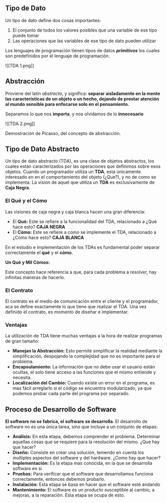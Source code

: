 ## Tipo de Dato

Un tipo de dato define dos cosas importantes:

1. El conjunto de todos los valores posibles que una variable de ese tipo puede tomar
2. Las operaciones que las variables de ese tipo de dato pueden utilizar

Los lenguajes de programación tienen tipos de datos ***primitivos*** los cuales son predefinidos por el lenguaje de programación.

![[TDA 1.png]]

## Abstracción

Proviene del latín *abstracto*, y significa: **separar aisladamente en la mente las características de un objeto o un hecho, dejando de prestar atención al mundo sensible para enfocarse solo en el pensamiento.**

Separamos lo que nos **importa**, y nos olvidamos de lo **innecesario**

![[TDA 2.png]]

Demostración de Picasso, del concepto de abstracción.

## Tipo de Dato Abstracto

Un tipo de dato abstracto (TDA), es una clase de objetos abstractos, los cuales están caracterizados por las operaciones que definimos sobre esos objetos. Cuando un programador utiliza un **TDA**, esta únicamente interesado en en el comportamiento del objeto (¿Que?), y no de como se implementa. La vision de aquel que utiliza un **TDA** es exclusivamente de **Caja Negra**.

### El Qué y el Cómo

Las visiones de caja negra y caja blanca hacen una gran diferencia:

- El **Qué:** Este se refiere a la funcionalidad del TDA, relacionado a ¿Qué hace esto? **CAJA NEGRA**
- El **Cómo:** Este se refiere a como se implemente el TDA, relacionado a ¿Cómo hace esto? **CAJA BLANCA**

En el estudio e implementación de los TDAs es fundamental poder separar correctamente el **qué** y el **cómo**.

**Un Qué y Mil Cómos:**

Este concepto hace referencia a que, para cada problema a resolver, hay infinitas maneras de hacerlo.

### El Contrato

El contrato es el medio de comunicación entre el cliente y el programador, aca se define exactamente lo que tiene que realizar el TDA. Una vez definido el contrato, es momento de diseñar e implementar.

### Ventajas

La utilización de TDA tiene muchas ventajas a la hora de realizar programas de gran tamaño:

- **Manejan la Abstracción:** Esto permite simplificar la realidad mediante la simplificación, despojando la complejidad que no es importante para el problema.
- **Encapsulamiento:** La información que no debe usar el usuario están ocultas, el solo tiene acceso a las funciones que el mismo entiende y necesita.
- **Localización del Cambio:** Cuando existe un error en el programa, es mas fácil arreglarlo si el código se encuentra modularizado, ya que podemos probar cada parte del programa por separado.

## Proceso de Desarrollo de Software

**El software no se fabrica, el software se desarrolla**. El desarrollo de software no es una única tarea, sino que incluye a un conjunto de etapas:

- **Análisis:** En esta etapa, debemos comprender el problema. Determinar aquellas cosas que se requiere para la resolución del mismo. ¿Que hay que hacer?
- **Diseño:** Consiste en crear una solución, teniendo en cuenta los multiples aspectos del software y del hardware. ¿Como hay que hacer?
- **Implementación:** Es la etapa mas conocida, en la que se desarrolla software en si
- **Pruebas:** Para verificar que el software que desarrollamos funciona correctamente, entonces debemos probarlo.
- **Instalación:** Esta etapa se basa en hacer que el software esté andando
- **Mantenimiento:** El software es un producto susceptible al cambio, a mejoras, a la reparación. Esta etapa se ocupa de esto.
